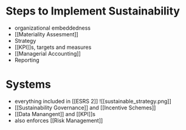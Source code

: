 # Steps to Implement Sustainability
- organizational embeddedness
- [[Materiality Assesment]]
- Strategy
- [[KPI]]s, targets and measures
- [[Managerial Accounting]]
- Reporting 

# Systems
- everything included in [[ESRS 2]]
![[sustainable_strategy.png]]
- [[Sustainability Governance]] and [[Incentive Schemes]]
- [[Data Manangent]] and [[KPI]]s
- also enforces [[Risk Management]]
